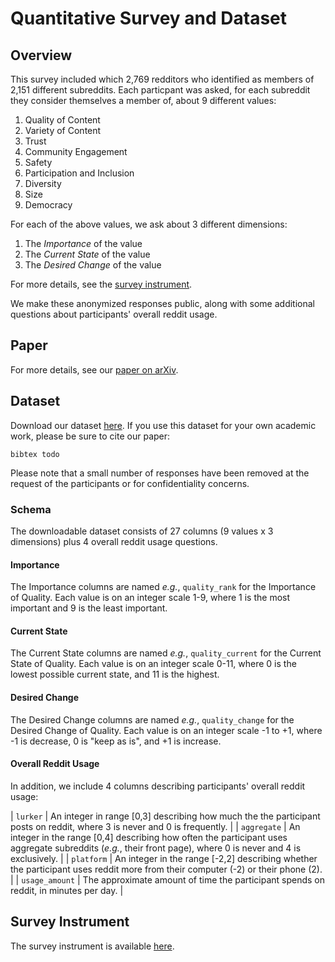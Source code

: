# Quantitative Survey and Dataset


## Overview

This survey included which 2,769 redditors who identified as members of 2,151 different subreddits. Each particpant was asked, for each subreddit they consider themselves a member of, about 9 different values:

1. Quality of Content
1. Variety of Content
1. Trust
1. Community Engagement
1. Safety
1. Participation and Inclusion
1. Diversity
1. Size
1. Democracy

For each of the above values, we ask about 3 different dimensions:

1. The *Importance* of the value
1. The *Current State* of the value
1. The *Desired Change* of the value

For more details, see the [survey instrument](https://github.com/behavioral-data/reddit_values_surveys_public/raw/master/instruments/quant_survey_instrument.pdf).

We make these anonymized responses public, along with some additional questions about participants' overall reddit usage.

## Paper

For more details, see our [paper on arXiv](https://link_todo).

## Dataset

Download our dataset [here](https://github.com/behavioral-data/reddit_values_surveys_public/raw/master/subreddit_values.csv). If you use this dataset for your own academic work, please be sure to cite our paper:

```
bibtex todo
```

Please note that a small number of responses have been removed at the request of the participants or for confidentiality concerns. 

### Schema

The downloadable dataset consists of 27 columns (9 values x 3 dimensions) plus 4 overall reddit usage questions.

#### Importance

The Importance columns are named *e.g.*, `quality_rank` for the Importance of Quality. Each value is on an integer scale 1-9, where 1 is the most important and 9 is the least important.

#### Current State

The Current State columns are named *e.g.*, `quality_current` for the Current State of Quality. Each value is on an integer scale 0-11, where 0 is the lowest possible current state, and 11 is the highest.

#### Desired Change

The Desired Change columns are named *e.g.*, `quality_change` for the Desired Change of Quality. Each value is on an integer scale -1 to +1, where -1 is decrease, 0 is "keep as is", and +1 is increase.

#### Overall Reddit Usage

In addition, we include 4 columns describing participants' overall reddit usage:

| `lurker`       | An integer in range \[0,3\] describing how much the the participant posts on reddit, where 3 is never and 0 is frequently.                                         |
| `aggregate`    | An integer in the range \[0,4\] describing how often the participant uses aggregate subreddits (*e.g.*, their front page), where 0 is never and 4 is exclusively.  |
| `platform`     | An integer in the range \[-2,2\] describing whether the participant uses reddit more from their computer (-2) or their phone (2).                                  |
| `usage_amount` | The approximate amount of time the participant spends on reddit, in minutes per day.                                                                               |


## Survey Instrument

The survey instrument is available [here](https://github.com/behavioral-data/reddit_values_surveys_public/raw/master/instruments/quant_survey_instrument.pdf).
